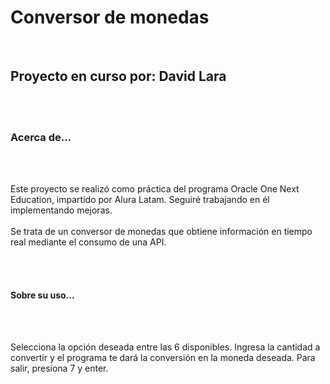 <h1><b>Conversor de monedas</b></h1><br><h2>Proyecto en curso por: David Lara</h2><br><br>
<h3><b>Acerca de...</b></h3><br><br><p>Este proyecto se realizó como práctica del programa Oracle One Next Education, impartido por Alura Latam. Seguiré trabajando en él
implementando mejoras.<br><br>Se trata de un conversor de monedas que obtiene información en tiempo real mediante el consumo de una API.</p><br><br>
<h4><b>Sobre su uso...</b></h4><br><br><p>Selecciona la opción deseada entre las 6 disponibles. Ingresa la cantidad a convertir y el programa te dará la conversión en la moneda
deseada. Para salir, presiona 7 y enter.</p>
